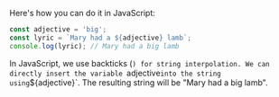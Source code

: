 Here's how you can do it in JavaScript:
```javascript
const adjective = 'big';
const lyric = `Mary had a ${adjective} lamb`;
console.log(lyric); // Mary had a big lamb
```
In JavaScript, we use backticks (`) for string interpolation. We can directly insert the variable `adjective` into the string using `${adjective}`. The resulting string will be "Mary had a big lamb".

